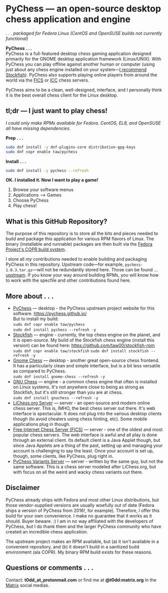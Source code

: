 # PyChess — an open-source desktop chess application and engine

_.&nbsp;.&nbsp;.&nbsp;packaged for Fedora Linux (CentOS and OpenSUSE builds not currently functional)_

**PyChess . . .**  
PyChess is a full-featured desktop chess gaming application designed primarily
for the GNOME desktop application framework (Linux/UNIX). With PyChess you can
play offline against another human or computer (using just about any chess
engine installed on your system—[I recommend
Stockfish](https://github.com/taw00/stockfish-rpm)). PyChess also supports
playing online players from around the world via the
[FICS](http://www.freechess.org/) or [ICC](https://www.chessclub.com/) chess
servers.

PyChess aims to be a clean, well-designed, interface, and I personally think it
is the best overall chess client for the Linux desktop.

## tl;dr — I just want to play chess!

*I could only make RPMs available for Fedora. CentOS, EL8, and OpenSUSE all have missing dependencies.*

**Prep&nbsp;.&nbsp;.&nbsp;.**
```bash
sudo dnf install -y dnf-plugins-core distribution-gpg-keys
sudo dnf copr enable taw/pychess
```

**Install&nbsp;.&nbsp;.&nbsp;.**
```bash
sudo dnf install -y pychess --refresh
```

**OK. I installed it. Now I want to play a game!**

1. Browse your software menus
2. Applications --> Games
3. Choose PyChess
4. Play chess!

## What is this GitHub Repository?

The purpose of this repository is to store all the bits and pieces needed to
build and package this application for various RPM flavors of Linux. The binary
(installable and runnable) packages are then built via the [Fedora Project's
COPR build system](https://copr.fedorainfracloud.org/coprs/taw/pychess/).

I store all *my* contributions needed to enable building and packaging PyChess
in this repository. Upstream code—for example, `pychess-1.0.3.tar.gz`—will not
be redundantly stored here. Those can be found ...
[upstream](https://github.com/pychess/pychess). If you know your way around
building RPMs, you will know how to work with the specfile and other
contributions found here.

## More about&nbsp;.&nbsp;.&nbsp;.

* [PyChess](https://pychess.github.io/) — desktop - the PyChess upstream
  project website for this software. <https://pychess.github.io/>  
  But to install my build:  
  `sudo dnf copr enable taw/pychess`  
  `sudo dnf install pychess --refresh -y`
* [Stockfish](https://stockfishchess.org/) — engine - currently, the top chess
  engine on the planet, and it is open-source. My build of the Stockfish chess
  engine (install this version) can be found here:
  <https://github.com/taw00/stockfish-rpm>  
  `sudo dnf copr enable taw/stockfish`  `sudo dnf install stockfish --refresh -y`
* [Gnome Chess](https://wiki.gnome.org/Apps/Chess) — desktop - another great
  open-source chess frontend. It has a particularly clean and simple interface,
  but is a bit less versatile as compared to PyChess.  
  `sudo dnf install gnome-chess --refresh -y`
* [GNU Chess](https://www.gnu.org/software/chess/) — engine - a common chess
  engine that often is installed on Linux systems. It's not anywhere close to
  being as strong as Stockfish, but it's still stronger than you are at chess.  
  `sudo dnf install gnuchess --refresh -y`
* [LiChess.org Server](https://lichess.org/) — server - an open-source and
  modern online chess server.  This is, IMHO, the best chess server out there.
  It's web interface is spectacular. It does not plug into the various desktop
  clients though (to avoid cheaters using chess hinting, etc). Some mobile
  applications plug in though.
* [Free Internet Chess Server (FICS)](https://www.freechess.org/) — server -
  one of the oldest and most popular chess servers. The web interface is awful
  and all play is done through an external client. Its default client is a Java
  Applet though, but since Java Applets are a thing of the past, setting up and
  managing your account is challenging to say the least. Once your account is set
  up, though, some clients, like PyChess, plug right in.
* [PyChess Variants Server](https://www.pychess.org) — server - written by the
  same guy, but not the same software. This is a chess server modeled after
  LiChess.org, but with focus on all the weird and wacky chess variants out there.

## Disclaimer

PyChess already ships with Fedora and most other Linux distributions, but those
vendor-supplied versions are usually woefully out of date (Fedora ships a version
of PyChess from 2016!, for example). Therefore, I offer this build for your own
convenience. I make no guarantee that it works as it should. Buyer beware. :) I am
in no way affiliated with the developers of PyChess, but I do thank them and
the larger PyChess community who have created an incredible chess application.

The upstream project makes an RPM available, but (a) it isn't available in a
convenient repository, and (b) it doesn't build in a sanitized build environment (ala
COPR). My binary RPM build exists for these reasons.

## Questions or comments&nbsp;.&nbsp;.&nbsp;.

Contact: **t0dd_at_protonmail.com** or find me at **@t0dd:matrix.org** in the [Matrix](https://github.com/taw00/element-rpm) social medias.

